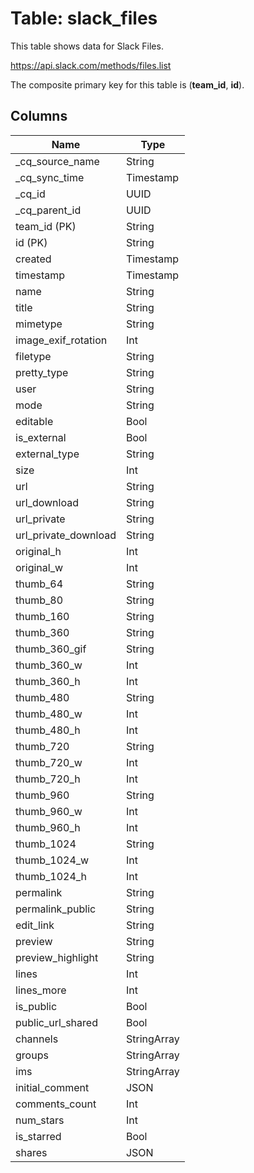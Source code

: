 # Table: slack_files

This table shows data for Slack Files.

https://api.slack.com/methods/files.list

The composite primary key for this table is (**team_id**, **id**).

## Columns

| Name          | Type          |
| ------------- | ------------- |
|_cq_source_name|String|
|_cq_sync_time|Timestamp|
|_cq_id|UUID|
|_cq_parent_id|UUID|
|team_id (PK)|String|
|id (PK)|String|
|created|Timestamp|
|timestamp|Timestamp|
|name|String|
|title|String|
|mimetype|String|
|image_exif_rotation|Int|
|filetype|String|
|pretty_type|String|
|user|String|
|mode|String|
|editable|Bool|
|is_external|Bool|
|external_type|String|
|size|Int|
|url|String|
|url_download|String|
|url_private|String|
|url_private_download|String|
|original_h|Int|
|original_w|Int|
|thumb_64|String|
|thumb_80|String|
|thumb_160|String|
|thumb_360|String|
|thumb_360_gif|String|
|thumb_360_w|Int|
|thumb_360_h|Int|
|thumb_480|String|
|thumb_480_w|Int|
|thumb_480_h|Int|
|thumb_720|String|
|thumb_720_w|Int|
|thumb_720_h|Int|
|thumb_960|String|
|thumb_960_w|Int|
|thumb_960_h|Int|
|thumb_1024|String|
|thumb_1024_w|Int|
|thumb_1024_h|Int|
|permalink|String|
|permalink_public|String|
|edit_link|String|
|preview|String|
|preview_highlight|String|
|lines|Int|
|lines_more|Int|
|is_public|Bool|
|public_url_shared|Bool|
|channels|StringArray|
|groups|StringArray|
|ims|StringArray|
|initial_comment|JSON|
|comments_count|Int|
|num_stars|Int|
|is_starred|Bool|
|shares|JSON|